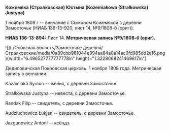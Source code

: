 **Кожемяка (Стралковская) Юстына (Kożemiakowa (Strałkowska) Justyna)**

1 ноября 1808 г -- венчание с Сымоном Кожемякой с деревни Замосточье
(НИАБ 136-13-920, лист 14, №9/1808-б (ориг)).

**НИАБ 136-13-894:** Лист 14. **Метрическая запись №9/1808-б (ориг).**

![](./Осовская волость/Замосточье деревня/Стралковские/media/0a89cbb961044e394aa84a0a14ac0fd985dd2e16.png){width="6.496527777777778in"
height="1.3229068241469817in"}

Дедиловичская Покровская церковь. 1 ноября 1808 года. Метрическая запись
о венчании.

Każamiaka Symon -- жених, с деревни Замосточье.

Strałkowska Justyna -- невеста, с деревни Замосточье.

Randak Filip -- свидетель, с деревни Замосточье.

Audziuchowicz Łukjan -- свидетель, с деревни Замосточье.

Jazgunowicz Antoni -- ксёндз.
